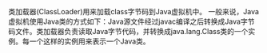 类加载器(ClassLoader)用来加载class字节码到Java虚拟机中。 一般来说，Java虚拟机使用Java类的方式如下：Java源文件经过javac编译之后转换成Java字节码文件。类加载器负责读取Java字节代码，并转换成java.lang.Class类的一个实例。每一个这样的实例用来表示一个Java类。
